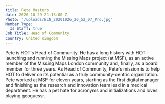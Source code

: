 ```yaml
---
title: Pete Masters
date: 2020-10-29 21:13:00 Z
Photo: "/uploads/WIN_20201026_20_52_07_Pro.jpg"
Member Type:
  Is Staff: true
Job Title: Head of Community
Country: United Kingdom
---
```


Pete is HOT's Head of Community. He has a long history with HOT - launching and running the Missing Maps project (at MSF), as an active member of the Missing Maps London community and, finally, as a board member for three years. As Head of Community, Pete's mission is to help HOT to deliver on its potential as a truly community-centric organization. Pete worked at MSF for eleven years, starting as the first digital manager and finishing as the research and innovation team lead in a medical department. He has a pet hate for acronyms and initializations and loves playing geoguessr.